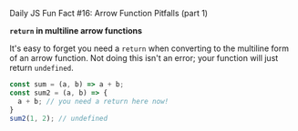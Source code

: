 Daily JS Fun Fact #16: Arrow Function Pitfalls (part 1)

**`return` in multiline arrow functions**

It's easy to forget you need a `return` when converting to the multiline form of an arrow function. Not doing this isn't an error; your function will just return `undefined`.

```js
const sum = (a, b) => a + b;
const sum2 = (a, b) => {
  a + b; // you need a return here now!
}
sum2(1, 2); // undefined
```
